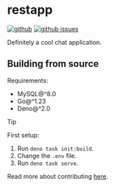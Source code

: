 # restapp

[![github](https://img.shields.io/github/stars/Mopsgamer/restapp.svg?style=flat)](https://github.com/Mopsgamer/restapp)
[![github issues](https://img.shields.io/github/issues/Mopsgamer/restapp.svg?style=flat)](https://github.com/Mopsgamer/restapp/issues)

Definitely a cool chat application.

## Building from source

Requirements:

- MySQL@^8.0
- Go@^1.23
- Deno@^2.0

> [!TIP]
> First setup:
>
> 1. Run `deno task init:build`.
> 2. Change the `.env` file.
> 3. Run `deno task serve`.

Read more about contributing [here](./CONTRIBUTING.md).
